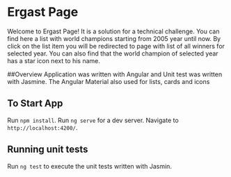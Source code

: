 # Ergast Page

Welcome to Ergast Page! It is a solution for a technical challenge. You can find here a list with world champions starting from 2005 year until now.
By click on the list item you will be redirected to page with list of all winners for selected year. You can also find that the world champion of selected year has a star icon next to his name.

##Overview
Application was written with Angular and Unit test was written with Jasmine. The Angular Material also used for lists, cards and icons

## To Start App
Run `npm install`.
Run `ng serve` for a dev server. 
Navigate to `http://localhost:4200/`.

## Running unit tests
Run `ng test` to execute the unit tests written with Jasmin. 
